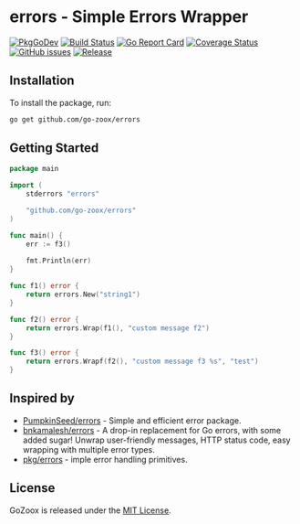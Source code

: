 # errors - Simple Errors Wrapper

[![PkgGoDev](https://pkg.go.dev/badge/github.com/go-zoox/errors)](https://pkg.go.dev/github.com/go-zoox/errors)
[![Build Status](https://github.com/go-zoox/errors/actions/workflows/ci.yml/badge.svg?branch=master)](https://github.com/go-zoox/errors/actions/workflows/ci.yml)
[![Go Report Card](https://goreportcard.com/badge/github.com/go-zoox/errors)](https://goreportcard.com/report/github.com/go-zoox/errors)
[![Coverage Status](https://coveralls.io/repos/github/go-zoox/errors/badge.svg?branch=master)](https://coveralls.io/github/go-zoox/errors?branch=master)
[![GitHub issues](https://img.shields.io/github/issues/go-zoox/errors.svg)](https://github.com/go-zoox/errors/issues)
[![Release](https://img.shields.io/github/tag/go-zoox/errors.svg?label=Release)](https://github.com/go-zoox/errors/tags)

## Installation
To install the package, run:
```bash
go get github.com/go-zoox/errors
```

## Getting Started

```go
package main

import (
    stderrors "errors"

    "github.com/go-zoox/errors"
)

func main() {
    err := f3()
    
    fmt.Println(err)
}

func f1() error {
    return errors.New("string1")
}

func f2() error {
    return errors.Wrap(f1(), "custom message f2")
}

func f3() error {
    return errors.Wrapf(f2(), "custom message f3 %s", "test")
}
```

## Inspired by
* [PumpkinSeed/errors](https://github.com/PumpkinSeed/errors) - Simple and efficient error package.
* [bnkamalesh/errors](https://github.com/bnkamalesh/errors) - A drop-in replacement for Go errors, with some added sugar! Unwrap user-friendly messages, HTTP status code, easy wrapping with multiple error types.
* [pkg/errors](https://github.com/pkg/errors) - imple error handling primitives.

## License
GoZoox is released under the [MIT License](./LICENSE).